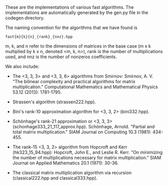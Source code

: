 These are the implementations of various fast algorithms.  The implementations are automatically generated by the gen.py file in the codegen directory.

The naming convention for the algorithms that we have found is

	fast{m}{k}{n}_{rank}_{nnz}.hpp

m, k, and n refer to the dimensions of matrices in the base case (m x k multiplied by k x n, denoted \<m, k, n\>), rank is the number of multiplications used, 
and nnz is the number of nonzeros coefficients.

We also include:

*  The <3, 3, 3> and <3, 3, 6> algorithms from Smirnov:
    Smirnov, A. V. "The bilinear complexity and practical algorithms for matrix multiplication." Computational Mathematics and Mathematical Physics 53.12 (2013): 1781-1795.

*  Strassen's algorithm (strassen222.hpp).

*  Bini's rank-10 approximation algorithm for <3, 3, 2> (bini332.hpp).

*  Schönhage's rank-21 approximation or <3, 3, 3> (schonhage333_21_117_approx.hpp).
    Schönhage, Arnold. "Partial and total matrix multiplication." SIAM Journal on Computing 10.3 (1981): 434-455.

*  The rank-15 <3, 3, 2> algorithm from Hopcroft and Kerr (hk323_15_94.hpp):
   Hopcroft, John E., and Leslie R. Kerr. "On minimizing the number of multiplications necessary for matrix multiplication." SIAM Journal on Applied Mathematics 20.1 (1971): 30-36.

*  The classical matrix multiplication algorithm via recursion (classical222.hpp and classical333.hpp).
